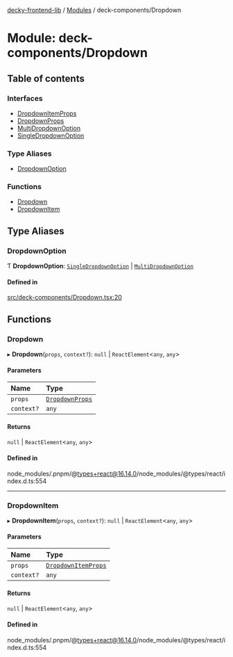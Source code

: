 [decky-frontend-lib](../README.md) / [Modules](../modules.md) / deck-components/Dropdown

# Module: deck-components/Dropdown

## Table of contents

### Interfaces

- [DropdownItemProps](../interfaces/deck_components_Dropdown.DropdownItemProps.md)
- [DropdownProps](../interfaces/deck_components_Dropdown.DropdownProps.md)
- [MultiDropdownOption](../interfaces/deck_components_Dropdown.MultiDropdownOption.md)
- [SingleDropdownOption](../interfaces/deck_components_Dropdown.SingleDropdownOption.md)

### Type Aliases

- [DropdownOption](deck_components_Dropdown.md#dropdownoption)

### Functions

- [Dropdown](deck_components_Dropdown.md#dropdown)
- [DropdownItem](deck_components_Dropdown.md#dropdownitem)

## Type Aliases

### DropdownOption

Ƭ **DropdownOption**: [`SingleDropdownOption`](../interfaces/deck_components_Dropdown.SingleDropdownOption.md) \| [`MultiDropdownOption`](../interfaces/deck_components_Dropdown.MultiDropdownOption.md)

#### Defined in

[src/deck-components/Dropdown.tsx:20](https://github.com/SteamDeckHomebrew/decky-frontend-lib/blob/727fcc8/src/deck-components/Dropdown.tsx#L20)

## Functions

### Dropdown

▸ **Dropdown**(`props`, `context?`): ``null`` \| `ReactElement`<`any`, `any`\>

#### Parameters

| Name | Type |
| :------ | :------ |
| `props` | [`DropdownProps`](../interfaces/deck_components_Dropdown.DropdownProps.md) |
| `context?` | `any` |

#### Returns

``null`` \| `ReactElement`<`any`, `any`\>

#### Defined in

node_modules/.pnpm/@types+react@16.14.0/node_modules/@types/react/index.d.ts:554

___

### DropdownItem

▸ **DropdownItem**(`props`, `context?`): ``null`` \| `ReactElement`<`any`, `any`\>

#### Parameters

| Name | Type |
| :------ | :------ |
| `props` | [`DropdownItemProps`](../interfaces/deck_components_Dropdown.DropdownItemProps.md) |
| `context?` | `any` |

#### Returns

``null`` \| `ReactElement`<`any`, `any`\>

#### Defined in

node_modules/.pnpm/@types+react@16.14.0/node_modules/@types/react/index.d.ts:554
